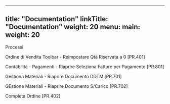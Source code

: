 
---
title: "Documentation"
linkTitle: "Documentation"
weight: 20
menu:
  main:
    weight: 20
---

Processi

Ordine di Vendita Toolbar  - Reimpostare Qtà Riservata a 0 [PR.401]  

Contabilità - Pagamenti - Riaprire Seleziona Fatture per Pagamento [PR.801]

Gestiona Materiali - Riaprire Documento DDTM [PR.701]

GEstione Materiali - Riaprire Documento S/Carico  [PR.702] 

Completa Ordine  [PR.402]




